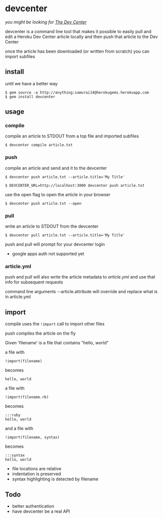 # devcenter
_you might be looking for [The Dev Center](http://github.com/heroku/dev-center)_

devcenter is a command line tool that makes it possible to easily pull and edit a 
Heroku Dev Center article locally and then push that article to the Dev Center

once the article has been downloaded (or written from scratch) you can import subfiles

## install

until we have a better way

    $ gem source -a http://anything:samurai14@herokugems.herokuapp.com
    $ gem install devcenter

## usage

### compile
compile an article to STDOUT from a top file and imported subfiles

    $ devcenter compile article.txt

### push
compile an article and send and it to the devcenter

    $ devcenter push article.txt --article.title='My Title' 

    $ DEVCENTER_URL=http://localhost:3000 devcenter push article.txt 

use the open flag to open the article in your browser

    $ devcenter push article.txt --open 

### pull
write an article to STDOUT from the devcenter

    $ devcenter pull article.txt --article.title='My Title'

push and pull will prompt for your devcenter login
* google apps auth not supported yet

### article.yml
push and pull will also write the article metadata to *article.yml* and use that info for subsequent requests

command line arguments --article.attribute will override and replace what is in article.yml

## import

compile uses the <code>!import</code> call to import other files

push compiles the article on the fly


Given 'filename' is a file that contains "hello, world"

a file with

    !import(filename)

becomes

    hello, world

a file with

    !import(filename.rb)

becomes

    :::ruby
    hello, world

and a file with 

    !import(filename, syntax)

becomes

    :::syntax
    hello, world


- file locations are relative
- indentation is preserved
- syntax highlighting is detected by filename

## Todo

- better authentication
- have devcenter be a real API

